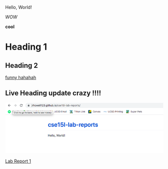 Hello, World!

*WOW*

**cool**

# Heading 1

## Heading 2

[funny hahahah](https://www.youtube.com/watch?v=JXWcMiG9ROQ)

## Live Heading update crazy !!!! 
![Image](sstest.png)

[Lab Report 1](https://jrhowell123.github.io/cse15l-lab-reports/lab-report-1-week-2.html)